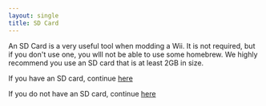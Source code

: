 ```yaml
---
layout: single
title: SD Card
---
```

An SD Card is a very useful tool when modding a Wii. It is not required, but if you don't use one, you wlll not be able to use some homebrew. We highly recommend you use an SD card that is at least 2GB in size.

If you have an SD card, continue [here](/letterbombrequirements)

If you do not have an SD card, continue [here](/str2haxrequirements)